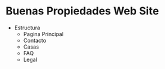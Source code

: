 #  Buenas Propiedades Web Site

- Estructura
  - Pagina Principal
  - Contacto
  - Casas
  - FAQ
  - Legal
